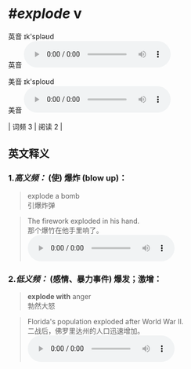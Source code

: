 # ***\#explode*** v
英音 ɪk'spləʊd  
英音
<audio src="./media/explode-B.aac" controls="controls"></audio>

美音 ɪk'sploʊd  
美音
<audio src="./media/explode.aac" controls="controls"></audio>



| 词频 3 | 阅读 2 |  

英文释义
---
### 1.*高义频：* **(使) 爆炸 (blow up)：**  

 > explode a bomb  
 > 引爆炸弹    

 > The firework exploded in his hand.  
 > 那个爆竹在他手里响了。    
<audio src="./media/explode-1.aac" controls="controls"></audio>

### 2.*低义频：* **(感情、暴力事件) 爆发；激增：**  

 > **explode with** anger  
 > 勃然大怒    

 > Florida's population exploded after World War II.  
 > 二战后，佛罗里达州的人口迅速增加。    
<audio src="./media/explode-2.aac" controls="controls"></audio>


